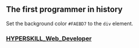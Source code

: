 ## The first programmer in history

Set the background color `#FAEBD7` to the `div` element.

### [HYPERSKILL_Web_Developer](https://github.com/kakanew/HYPERSKILL_Web_Developer)

